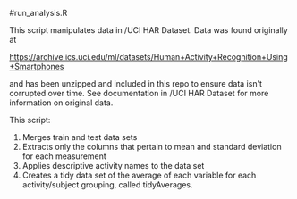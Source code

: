 #run_analysis.R 

This script manipulates data in /UCI HAR Dataset. Data was found originally at

https://archive.ics.uci.edu/ml/datasets/Human+Activity+Recognition+Using+Smartphones

and has been unzipped and included in this repo to ensure data isn't corrupted over time. See documentation in /UCI HAR Dataset for more information on original data.

This script:
1. Merges train and test data sets
2. Extracts only the columns that pertain to mean and standard deviation for each measurement
3. Applies descriptive activity names to the data set
4. Creates a tidy data set of the average of each variable for each activity/subject grouping, called tidyAverages.